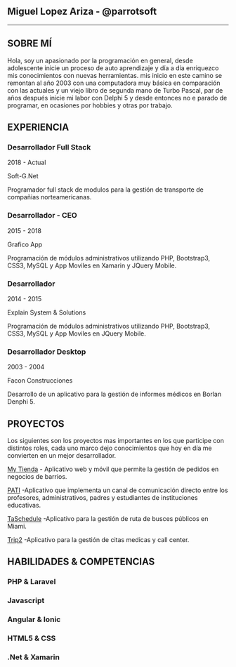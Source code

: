 
## Miguel Lopez Ariza - @parrotsoft
---
## SOBRE MÍ

Hola, soy un apasionado por la programación en general, desde adolescente inicie un proceso de auto aprendizaje y día a día enriquezco mis conocimientos con nuevas herramientas. mis inicio en este camino se remontan al año 2003 con una computadora muy básica en comparación con las actuales y un viejo libro de segunda mano de Turbo Pascal, par de años después inicie mi labor con Delphi 5 y desde entonces no e parado de programar, en ocasiones por hobbies y otras por trabajo.

## EXPERIENCIA

### Desarrollador Full Stack

2018 - Actual

Soft-G.Net

Programador full stack de modulos para la gestión de transporte de compañias norteamericanas.

### Desarrollador - CEO

2015 - 2018

Grafico App

Programación de módulos administrativos utilizando PHP, Bootstrap3, CSS3, MySQL y App Moviles en Xamarin y JQuery Mobile.

### Desarrollador

2014 - 2015

Explain System & Solutions

Programación de módulos administrativos utilizando PHP, Bootstrap3, CSS3, MySQL y App Moviles en JQuery Mobile.

### Desarrollador Desktop

2003 - 2004

Facon Construcciones

Desarrollo de un aplicativo para la gestión de informes médicos en Borlan Denphi 5.

## PROYECTOS

Los siguientes son los proyectos mas importantes en los que participe con distintos roles, cada uno marco dejo conocimientos que hoy en día me convierten en un mejor desarrollador.

[My Tienda](https://play.google.com/store/apps/details?id=myTienda.myTienda&hl=es)  -  Aplicativo web y móvil que permite la gestión de pedidos en negocios de barrios.

[PATI](http://18.188.136.180/views/login/login.php)  -Aplicativo que implementa un canal de comunicación directo entre los profesores, administrativos, padres y estudiantes de instituciones educativas.

[TaSchedule](http://webappdev.taschedule.com/)  -Aplicativo para la gestión de ruta de busces públicos en Miami.

[Trip2](http://dev.trip2.com/)  -Aplicativo para la gestión de citas medicas y call center.

## HABILIDADES & COMPETENCIAS

### PHP & Laravel

### Javascript

### Angular & Ionic

### HTML5 & CSS

### .Net & Xamarin
